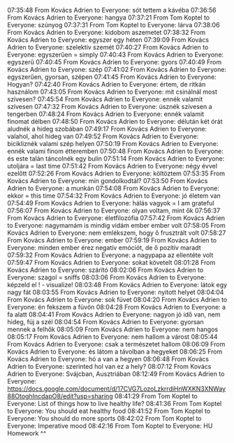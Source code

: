 07:35:48 From Kovács Adrien to Everyone:
	sót tettem a kávéba
07:36:56 From Kovács Adrien to Everyone:
	hangya
07:37:21 From Tom Koptel to Everyone:
	szúnyog
07:37:31 From Tom Koptel to Everyone:
	lárva
07:38:06 From Kovács Adrien to Everyone:
	kidobom aszemetet
07:38:32 From Kovács Adrien to Everyone:
	egyszer egy héten
07:39:09 From Kovács Adrien to Everyone:
	szelektív szemét
07:40:27 From Kovács Adrien to Everyone:
	egyszerűen = simply
07:40:43 From Kovács Adrien to Everyone:
	egyszerű
07:40:45 From Kovács Adrien to Everyone:
	gyors
07:40:49 From Kovács Adrien to Everyone:
	szép
07:41:02 From Kovács Adrien to Everyone:
	egyszerűen, gyorsan, szépen
07:41:45 From Kovács Adrien to Everyone:
	Hogyan?
07:42:40 From Kovács Adrien to Everyone:
	értem, de ritkán használom
07:43:05 From Kovács Adrien to Everyone:
	mit csinálnál most szívesen?
07:45:54 From Kovács Adrien to Everyone:
	ennék valamit szívesen
07:47:32 From Kovács Adrien to Everyone:
	úsznék szívesen a tengerben
07:48:24 From Kovács Adrien to Everyone:
	ennék valamit finomat délben
07:48:50 From Kovács Adrien to Everyone:
	délután két órát aludnék a hideg szobában
07:49:17 From Kovács Adrien to Everyone:
	valahol, ahol hideg van
07:49:52 From Kovács Adrien to Everyone:
	bicikliznék valami szép helyen
07:50:19 From Kovács Adrien to Everyone:
	ennék valami finom étteremben
07:50:48 From Kovács Adrien to Everyone:
	és este talán táncolnék egy bulin
07:51:14 From Kovács Adrien to Everyone:
	utoljára  = last time
07:51:42 From Kovács Adrien to Everyone:
	négy évvel ezelőtt
07:52:26 From Kovács Adrien to Everyone:
	költöztem
07:53:35 From Kovács Adrien to Everyone:
	min gondolkodtál?
07:53:50 From Kovács Adrien to Everyone:
	a munkán
07:54:08 From Kovács Adrien to Everyone:
	ekkor = this time
07:54:32 From Kovács Adrien to Everyone:
	jó életem van
07:54:49 From Kovács Adrien to Everyone:
	hálás vagyok = I am grateful
07:56:07 From Kovács Adrien to Everyone:
	olyan voltam, mint ők
07:56:37 From Kovács Adrien to Everyone:
	életfilozófia
07:57:42 From Kovács Adrien to Everyone:
	nagymamám is mindig vidám ember ember volt
07:58:05 From Kovács Adrien to Everyone:
	nem emlékszem, hogy ő frusztrált volt
07:58:27 From Kovács Adrien to Everyone:
	ember
07:59:19 From Kovács Adrien to Everyone:
	minden ember érez negatív emóciót, de ő pozitív maradt
07:59:32 From Kovács Adrien to Everyone:
	a nagypapa az ellentéte volt
07:59:47 From Kovács Adrien to Everyone:
	sokat követelt
08:01:28 From Kovács Adrien to Everyone:
	szárító
08:02:06 From Kovács Adrien to Everyone:
	szagol = sniffs
08:03:06 From Kovács Adrien to Everyone:
	képzeld el ! - visualize!
08:03:48 From Kovács Adrien to Everyone:
	látok egy nagy fát
08:03:55 From Kovács Adrien to Everyone:
	nyitott helyet
08:04:04 From Kovács Adrien to Everyone:
	sok füvet
08:04:20 From Kovács Adrien to Everyone:
	én fekszem a füvön
08:04:28 From Kovács Adrien to Everyone:
	a fa alatt
08:04:41 From Kovács Adrien to Everyone:
	nagyon jó idő van, nem hideg, fúj a szél
08:04:54 From Kovács Adrien to Everyone:
	gyorsan mennek a felhők
08:05:09 From Kovács Adrien to Everyone:
	nem hangos
08:05:17 From Kovács Adrien to Everyone:
	nem hallom a várost
08:05:44 From Kovács Adrien to Everyone:
	csak a természetet hallom
08:06:09 From Kovács Adrien to Everyone:
	és látom a távolban a hegyeket
08:06:25 From Kovács Adrien to Everyone:
	hó a van a hegyen
08:06:48 From Kovács Adrien to Everyone:
	szerinted hol van ez a hely?
08:07:12 From Kovács Adrien to Everyone:
	Svájcban, Ausztriában
08:12:49 From Kovács Adrien to Everyone:
	https://docs.google.com/document/d/17CVG7LozoLzkrrdiHnWXKN3XNWay88OtoghIncdapO8/edit?usp=sharing
08:41:29 From Tom Koptel to Everyone:
	List of things how to live healthy life?
08:41:36 From Tom Koptel to Everyone:
	You should eat healthy food
08:41:52 From Tom Koptel to Everyone:
	You should do more sports
08:42:02 From Tom Koptel to Everyone:
	Imperative mood
08:42:16 From Tom Koptel to Everyone:
	HU Homework ^^

